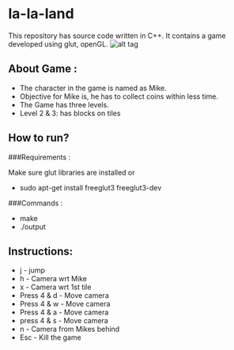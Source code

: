 # la-la-land
This repository has source code written in C++. It contains a game developed using glut, openGL. 
![alt tag](https://s28.postimg.org/gis792eh9/imageedit_3_5679531462.png)

## About Game :
- The character in the game is named as Mike. 
- Objective for Mike is, he has to collect coins within less time.
- The Game has three levels.
- Level 2 & 3: has blocks on tiles 


## How to run?

###Requirements :

Make sure glut libraries are installed or 
* sudo apt-get install freeglut3 freeglut3-dev

###Commands :
+ make 
+ ./output 


## Instructions:


* j - jump 
* h - Camera wrt Mike
* x - Camera wrt 1st tile
* Press 4 & d - Move camera  
* Press 4 & w - Move camera 
* Press 4 & a - Move camera 
* press 4 & s - Move camera
* n - Camera from Mikes behind
* Esc - Kill the game 
